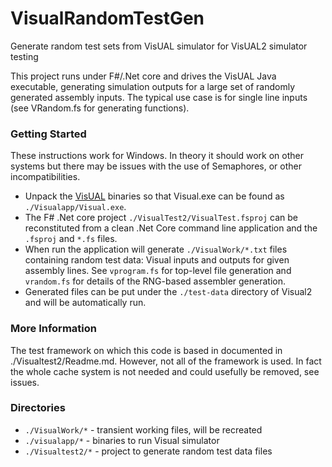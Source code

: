 # VisualRandomTestGen

Generate random test sets from VisUAL simulator for VisUAL2 simulator testing

This project runs under F#/.Net core and drives the VisUAL Java executable, generating simulation outputs for a large set of randomly generated assembly inputs. The typical use case is for single line inputs (see VRandom.fs for generating functions).

### Getting Started

These instructions work for Windows. In theory it should work on other systems but there may be issues with the use of Semaphores, or other incompatibilities.

* Unpack the [VisUAL](https://salmanarif.bitbucket.io/visual/) binaries so that Visual.exe can be found as `./Visualapp/Visual.exe`. 
* The F# .Net core project `./VisualTest2/VisualTest.fsproj` can be reconstituted from a clean .Net Core command line application and the `.fsproj` and `*.fs` files.
* When run the application will generate `./VisualWork/*.txt` files containing random test data: Visual inputs and outputs for given assembly lines. See `vprogram.fs` for top-level file generation and `vrandom.fs` for details of the RNG-based assembler generation.
* Generated files can be put under the `./test-data` directory of Visual2 and will be automatically run.


### More Information

The test framework on which this code is based in documented in ./Visualtest2/Readme.md. However, not all of the framework is used. In fact the whole cache system is not needed and could usefully be removed, see issues.

### Directories

* `./VisualWork/*` - transient working files, will be recreated
* `./visualapp/*` - binaries to run Visual simulator
* `./Visualtest2/*` - project to generate random test data files


